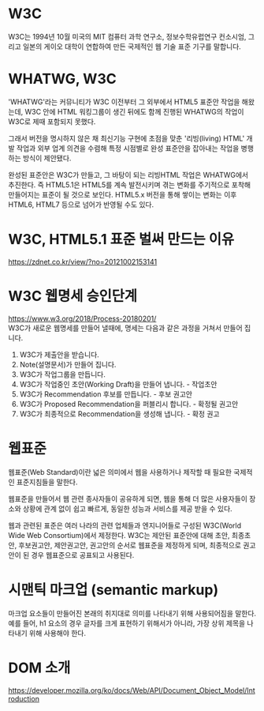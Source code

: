 # W3C
W3C는 1994년 10월 미국의 MIT 컴퓨터 과학 연구소, 정보수학유럽연구 컨소시엄, 그리고 일본의 게이오 대학이 연합하여 만든 국제적인 웹 기술 표준 기구를 말합니다.   
   

# WHATWG, W3C
'WHATWG'라는 커뮤니티가 W3C 이전부터 그 외부에서 HTML5 표준안 작업을 해왔는데, W3C 안에 HTML 워킹그룹이 생긴 뒤에도 함께 진행된 WHATWG의 작업이 W3C로 제때 포함되지 못했다.

그래서 버전을 명시하지 않은 채 최신기능 구현에 초점을 맞춘 '리빙(living) HTML' 개발 작업과 외부 업계 의견을 수렴해 특정 시점별로 완성 표준안을 잡아내는 작업을 병행하는 방식이 제안됐다.

완성된 표준안은 W3C가 만들고, 그 바탕이 되는 리빙HTML 작업은 WHATWG에서 추진한다. 즉 HTML5.1은 HTML5를 계속 발전시키며 겪는 변화를 주기적으로 포착해 만들어지는 표준이 될 것으로 보인다. HTML5.x 버전을 통해 쌓이는 변화는 이후 HTML6, HTML7 등으로 넘어가 반영될 수도 있다.


# W3C, HTML5.1 표준 벌써 만드는 이유   
https://zdnet.co.kr/view/?no=20121002153141   


# W3C 웹명세 승인단계
https://www.w3.org/2018/Process-20180201/   
W3C가 새로운 웹명세를 만들어 낼때에, 명세는 다음과 같은 과정을 거쳐서 만들어 집니다.   

1. W3C가 제출안을 받습니다.   
2. Note(설명문서)가 만들어 집니다.   
3. W3C가 작업그룹을 만듭니다.   
4. W3C가 작업중인 초안(Working Draft)을 만들어 냅니다. - 작업초안   
5. W3C가 Recommendation 후보를 만듭니다. - 후보 권고안   
6. W3C가 Proposed Recommendation을 퍼블리시 합니다. - 확정될 권고안   
7. W3C가 최종적으로 Recommendation을 생성해 냅니다. - 확정 권고   


# 웹표준
웹표준(Web Standard)이란 넓은 의미에서 웹을 사용하거나 제작할 때 필요한 국제적인 표준지침들을 말한다.   
   
웹표준을 만들어서 웹 관련 종사자들이 공유하게 되면, 웹을 통해 더 많은 사용자들이 장소와 상황에 관계 없이 쉽고 빠르게, 동일한 성능과 서비스를 제공 받을 수 있다.   

웹과 관련된 표준은 여러 나라의 관련 업체들과 엔지니어들로 구성된 W3C(World Wide Web Consortium)에서 제정한다. W3C는 제안된 표준안에 대해 초안, 최종초안, 후보권고안, 제안권고안, 권고안의 순서로 웹표준을 제정하게 되며, 최종적으로 권고안이 된 경우 웹표준으로 공표되고 사용된다.   


# 시맨틱 마크업 (semantic markup)
마크업 요소들이 만들어진 본래의 취지대로 의미를 나타내기 위해 사용되어짐을 말한다.   
예를 들어, h1 요소의 경우 글자를 크게 표현하기 위해서가 아니라, 가장 상위 제목을 나타내기 위해 사용해야 한다.   


# DOM 소개
https://developer.mozilla.org/ko/docs/Web/API/Document_Object_Model/Introduction  
